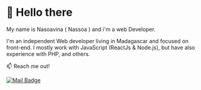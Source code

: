 # 👋 Hello there

My name is Nasoavina ( Nassoa ) and i'm a web Developer.

I'm an independent Web developer living in Madagascar and focused on front-end. I mostly work with JavaScript (ReactJs & Node.js), but have also experience with PHP, and others.

:mailbox: Reach me out!

[![Mail Badge](https://img.shields.io/badge/-nasoavina-c0392b?style=for-the-badge&labelColor=c0392b&logo=gmail&logoColor=white)](mailto:nasoavina.m@gmail.com)